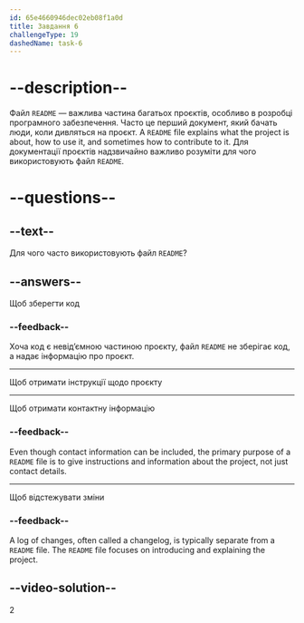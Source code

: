 ```yaml
---
id: 65e4660946dec02eb08f1a0d
title: Завдання 6
challengeType: 19
dashedName: task-6
---
```


# --description--

Файл `README` — важлива частина багатьох проєктів, особливо в розробці програмного забезпечення. Часто це перший документ, який бачать люди, коли дивляться на проєкт. A `README` file explains what the project is about, how to use it, and sometimes how to contribute to it. Для документації проєктів надзвичайно важливо розуміти для чого використовують файл `README`.

# --questions--

## --text--

Для чого часто використовують файл `README`?

## --answers--

Щоб зберегти код

### --feedback--

Хоча код є невід’ємною частиною проєкту, файл `README` не зберігає код, а надає інформацію про проєкт.

---

Щоб отримати інструкції щодо проєкту

---

Щоб отримати контактну інформацію

### --feedback--

Even though contact information can be included, the primary purpose of a `README` file is to give instructions and information about the project, not just contact details.

---

Щоб відстежувати зміни

### --feedback--

A log of changes, often called a changelog, is typically separate from a `README` file. The `README` file focuses on introducing and explaining the project.

## --video-solution--

2
